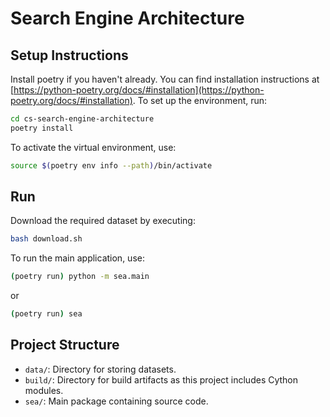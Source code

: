# Search Engine Architecture

## Setup Instructions
Install poetry if you haven't already. You can find installation instructions at [https://python-poetry.org/docs/#installation](https://python-poetry.org/docs/#installation).
To set up the environment, run:
```bash
cd cs-search-engine-architecture
poetry install
```
To activate the virtual environment, use:
```bash
source $(poetry env info --path)/bin/activate
```

## Run
Download the required dataset by executing:
```bash
bash download.sh
```

To run the main application, use:
```bash
(poetry run) python -m sea.main
```
or 
```bash
(poetry run) sea
```

## Project Structure
- `data/`: Directory for storing datasets.
- `build/`: Directory for build artifacts as this project includes Cython modules.
- `sea/`: Main package containing source code.